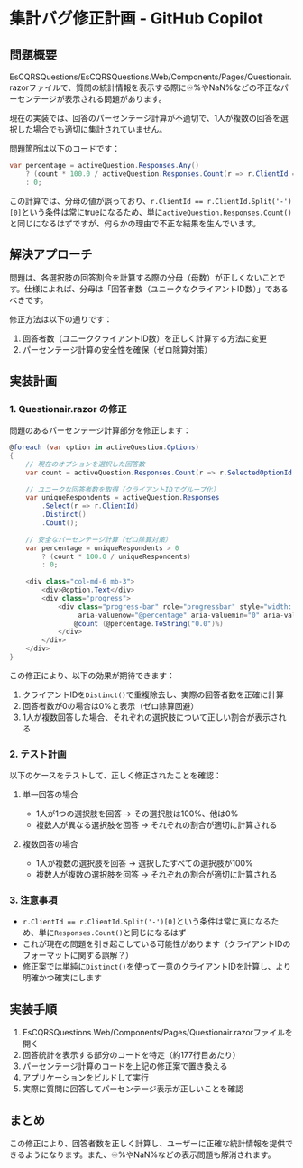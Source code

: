 # 集計バグ修正計画 - GitHub Copilot

## 問題概要

EsCQRSQuestions/EsCQRSQuestions.Web/Components/Pages/Questionair.razorファイルで、質問の統計情報を表示する際に♾️%やNaN%などの不正なパーセンテージが表示される問題があります。

現在の実装では、回答のパーセンテージ計算が不適切で、1人が複数の回答を選択した場合でも適切に集計されていません。

問題箇所は以下のコードです：

```csharp
var percentage = activeQuestion.Responses.Any() 
    ? (count * 100.0 / activeQuestion.Responses.Count(r => r.ClientId == r.ClientId.Split('-')[0])) 
    : 0;
```

この計算では、分母の値が誤っており、`r.ClientId == r.ClientId.Split('-')[0]`という条件は常にtrueになるため、単に`activeQuestion.Responses.Count()`と同じになるはずですが、何らかの理由で不正な結果を生んでいます。

## 解決アプローチ

問題は、各選択肢の回答割合を計算する際の分母（母数）が正しくないことです。仕様によれば、分母は「回答者数（ユニークなクライアントID数）」であるべきです。

修正方法は以下の通りです：

1. 回答者数（ユニーククライアントID数）を正しく計算する方法に変更
2. パーセンテージ計算の安全性を確保（ゼロ除算対策）

## 実装計画

### 1. Questionair.razor の修正

問題のあるパーセンテージ計算部分を修正します：

```csharp
@foreach (var option in activeQuestion.Options)
{
    // 現在のオプションを選択した回答数
    var count = activeQuestion.Responses.Count(r => r.SelectedOptionId == option.Id);
    
    // ユニークな回答者数を取得（クライアントIDでグループ化）
    var uniqueRespondents = activeQuestion.Responses
        .Select(r => r.ClientId)
        .Distinct()
        .Count();
    
    // 安全なパーセンテージ計算（ゼロ除算対策）
    var percentage = uniqueRespondents > 0 
        ? (count * 100.0 / uniqueRespondents)
        : 0;
    
    <div class="col-md-6 mb-3">
        <div>@option.Text</div>
        <div class="progress">
            <div class="progress-bar" role="progressbar" style="width: @percentage%;" 
                 aria-valuenow="@percentage" aria-valuemin="0" aria-valuemax="100">
                @count (@percentage.ToString("0.0")%)
            </div>
        </div>
    </div>
}
```

この修正により、以下の効果が期待できます：

1. クライアントIDを`Distinct()`で重複除去し、実際の回答者数を正確に計算
2. 回答者数が0の場合は0%と表示（ゼロ除算回避）
3. 1人が複数回答した場合、それぞれの選択肢について正しい割合が表示される

### 2. テスト計画

以下のケースをテストして、正しく修正されたことを確認：

1. 単一回答の場合
   - 1人が1つの選択肢を回答 → その選択肢は100%、他は0%
   - 複数人が異なる選択肢を回答 → それぞれの割合が適切に計算される

2. 複数回答の場合
   - 1人が複数の選択肢を回答 → 選択したすべての選択肢が100%
   - 複数人が複数の選択肢を回答 → それぞれの割合が適切に計算される

### 3. 注意事項

- `r.ClientId == r.ClientId.Split('-')[0]`という条件は常に真になるため、単に`Responses.Count()`と同じになるはず
- これが現在の問題を引き起こしている可能性があります（クライアントIDのフォーマットに関する誤解？）
- 修正案では単純に`Distinct()`を使って一意のクライアントIDを計算し、より明確かつ確実にします

## 実装手順

1. EsCQRSQuestions.Web/Components/Pages/Questionair.razorファイルを開く
2. 回答統計を表示する部分のコードを特定（約177行目あたり）
3. パーセンテージ計算のコードを上記の修正案で置き換える
4. アプリケーションをビルドして実行
5. 実際に質問に回答してパーセンテージ表示が正しいことを確認

## まとめ

この修正により、回答者数を正しく計算し、ユーザーに正確な統計情報を提供できるようになります。また、♾️%やNaN%などの表示問題も解消されます。